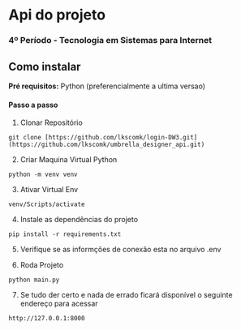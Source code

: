 # Api do projeto
### 4º Período - Tecnologia em Sistemas para Internet

## Como instalar
**Pré requisitos:** Python (preferencialmente a ultima versao)
#### Passo a passo

1. Clonar Repositório
```
git clone [https://github.com/lkscomk/login-DW3.git](https://github.com/lkscomk/umbrella_designer_api.git)
```
2.  Criar Maquina Virtual Python
```
python -m venv venv
```
3. Ativar Virtual Env
```
venv/Scripts/activate
```
4.  Instale as dependências do projeto
```
pip install -r requirements.txt
```
5. Verifique se as informções de conexão esta no arquivo .env

6. Roda Projeto
```
python main.py
```
7. Se tudo der certo e nada de errado ficará disponível o seguinte endereço para acessar
```
http://127.0.0.1:8000
```
